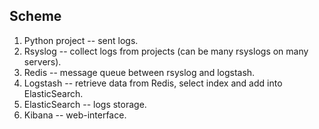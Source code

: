 

## Scheme

1. Python project -- sent logs.
1. Rsyslog -- collect logs from projects (can be many rsyslogs on many servers).
1. Redis -- message queue between rsyslog and logstash.
1. Logstash -- retrieve data from Redis, select index and add into ElasticSearch.
1. ElasticSearch -- logs storage.
1. Kibana -- web-interface.

